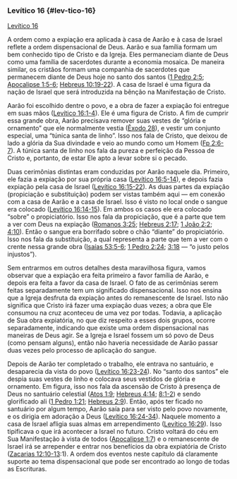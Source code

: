 ### Levítico 16 {#lev-tico-16}

[Levítico 16](http://bibliaonline.com.br/acf/lv/16)

A ordem como a expiação era aplicada à casa de Aarão e à casa de Israel reflete a ordem dispensacional de Deus. Aarão e sua família formam um bem conhecido tipo de Cristo e da Igreja. Eles permaneciam diante de Deus como uma família de sacerdotes durante a economia mosaica. De maneira similar, os cristãos formam uma companhia de sacerdotes que permanecem diante de Deus hoje no santo dos santos ([1 Pedro 2:5](http://bibliaonline.com.br/acf/1pe/2/5); [Apocalipse 1:5-6](http://bibliaonline.com.br/acf/ap/1/5-6); [Hebreus 10:19-22](http://bibliaonline.com.br/acf/hb/10/19-22)). A casa de Israel é uma figura da nação de Israel que será introduzida na bênção na Manifestação de Cristo.

Aarão foi escolhido dentre o povo, e a obra de fazer a expiação foi entregue em suas mãos ([Levítico 16:1-4](http://bibliaonline.com.br/acf/lv/16/1-4)). Ele é uma figura de Cristo. A fim de cumprir essa grande obra, Aarão precisava remover suas vestes de “glória e ornamento” que ele normalmente vestia ([Êxodo 28](http://bibliaonline.com.br/acf/ex/28)), e vestir um conjunto especial, uma “túnica santa de linho”. Isso nos fala de Cristo, que deixou de lado a glória da Sua divindade e veio ao mundo como um Homem ([Fp 2:6-7](http://bibliaonline.com.br/acf/fp/2/6-7)). A túnica santa de linho nos fala da pureza e perfeição da Pessoa de Cristo e, portanto, de estar Ele apto a levar sobre si o pecado.

Duas cerimônias distintas eram conduzidas por Aarão naquele dia. Primeiro, ele fazia a expiação por sua própria casa ([Levítico 16:5-14](http://bibliaonline.com.br/acf/lv/16/5-14)), e depois fazia expiação pela casa de Israel ([Levítico 16:15-22](http://bibliaonline.com.br/acf/lv/16/15-22)). As duas partes da expiação (propiciação e substituição) podem ser vistas também aqui — em conexão com a casa de Aarão e a casa de Israel. Isso é visto no local onde o sangue era colocado ([Levítico 16:14-15](http://bibliaonline.com.br/acf/lv/16/14-15)). Em ambos os casos ele era colocado “sobre” o propiciatório. Isso nos fala da propiciação, que é a parte que tem a ver com Deus na expiação ([Romanos 3:25](http://bibliaonline.com.br/acf/rm/3/25); [Hebreus 2:17](http://bibliaonline.com.br/acf/hb/2/17); [1 João 2:2](http://bibliaonline.com.br/acf/1jo/2/2); [4:10](http://bibliaonline.com.br/acf/1jo/4/10)). Então o sangue era borrifado sobre o chão “diante” do propiciatório. Isso nos fala da substituição, a qual representa a parte que tem a ver com o crente nessa grande obra ([Isaías 53:5-6](http://bibliaonline.com.br/acf/is/53/5-6); [1 Pedro 2:24](http://bibliaonline.com.br/acf/1pe/2/24); [3:18](http://bibliaonline.com.br/acf/1pe/3/18) — “o justo pelos injustos”).

Sem entrarmos em outros detalhes desta maravilhosa figura, vamos observar que a expiação era feita primeiro a favor família de Aarão, e depois era feita a favor da casa de Israel. O fato de as cerimônias serem feitas separadamente tem um significado dispensacional. Isso nos ensina que a Igreja desfruta da expiação antes do remanescente de Israel. Isto não significa que Cristo irá fazer uma expiação duas vezes; a obra que Ele consumou na cruz aconteceu de uma vez por todas. Todavia, a aplicação de Sua obra expiatória, no que diz respeito a esses dois grupos, ocorre separadamente, indicando que existe uma ordem dispensacional nas maneiras de Deus agir. Se a Igreja e Israel fossem um só povo de Deus (como pensam alguns), então não haveria necessidade de Aarão passar duas vezes pelo processo de aplicação do sangue.

Depois de Aarão ter completado o trabalho, ele entrava no santuário, e desaparecia da vista do povo ([Levítico 16:23-24](http://bibliaonline.com.br/acf/lv/16/23-24)). No “santo dos santos” ele despia suas vestes de linho e colocava seus vestidos de glória e ornamento. Em figura, isso nos fala da ascensão de Cristo à presença de Deus no santuário celestial ([Atos 1:9](http://bibliaonline.com.br/acf/atos/1/9); [Hebreus 4:14](http://bibliaonline.com.br/acf/hb/4/14); [8:1-2](http://bibliaonline.com.br/acf/hb/8/1-2)) e sendo glorificado ali ([1 Pedro 1:21](http://bibliaonline.com.br/acf/1pe/1/21); [Hebreus 2:9](http://bibliaonline.com.br/acf/hb/2/9)). Então, após ter ficado no santuário por algum tempo, Aarão saía para ser visto pelo povo novamente, e os dirigia em adoração a Deus ([Levítico 16:24-34](http://bibliaonline.com.br/acf/lv/16/24-34)). Naquele momento a casa de Israel afligia suas almas em arrependimento ([Levítico 16:29](http://bibliaonline.com.br/acf/lv/16/29)). Isso tipificava o que irá acontecer a Israel no futuro. Cristo voltará do céu em Sua Manifestação à vista de todos ([Apocalipse 1:7](http://bibliaonline.com.br/acf/ap/1/7)) e o remanescente de Israel irá se arrepender e entrar nos benefícios da obra expiatória de Cristo ([Zacarias 12:10-13](http://bibliaonline.com.br/acf/zc/12/10-13):1). A ordem dos eventos neste capítulo dá claramente suporte ao tema dispensacional que pode ser encontrado ao longo de todas as Escrituras.